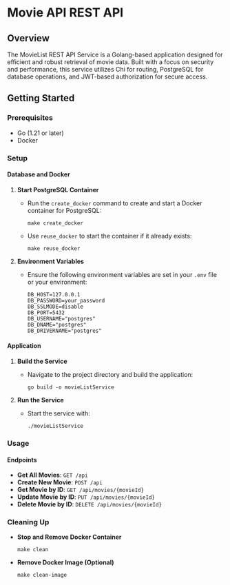 # Movie API REST API

## Overview
The MovieList REST API Service is a Golang-based application designed for efficient and robust retrieval of movie data. Built with a focus on security and performance, this service utilizes Chi for routing, PostgreSQL for database operations, and JWT-based authorization for secure access.

## Getting Started

### Prerequisites
- Go (1.21 or later)
- Docker

### Setup

#### Database and Docker
1. **Start PostgreSQL Container**
   - Run the `create_docker` command to create and start a Docker container for PostgreSQL:
     ```
     make create_docker
     ```
   - Use `reuse_docker` to start the container if it already exists:
     ```
     make reuse_docker
     ```

2. **Environment Variables**
   - Ensure the following environment variables are set in your `.env` file or your environment:
     ```
     DB_HOST=127.0.0.1
     DB_PASSWORD=your_password
     DB_SSLMODE=disable
     DB_PORT=5432
     DB_USERNAME="postgres"
     DB_DNAME="postgres"
     DB_DRIVERNAME="postgres"
     ```

#### Application
1. **Build the Service**
   - Navigate to the project directory and build the application:
     ```
     go build -o movieListService
     ```

2. **Run the Service**
   - Start the service with:
     ```
     ./movieListService
     ```

### Usage

#### Endpoints
- **Get All Movies**: `GET /api`
- **Create New Movie**: `POST /api`
- **Get Movie by ID**: `GET /api/movies/{movieId}`
- **Update Movie by ID**: `PUT /api/movies/{movieId}`
- **Delete Movie by ID**: `DELETE /api/movies/{movieId}`



### Cleaning Up

- **Stop and Remove Docker Container**
  ```
  make clean
  ```

- **Remove Docker Image (Optional)**
  ```
  make clean-image
  ```


